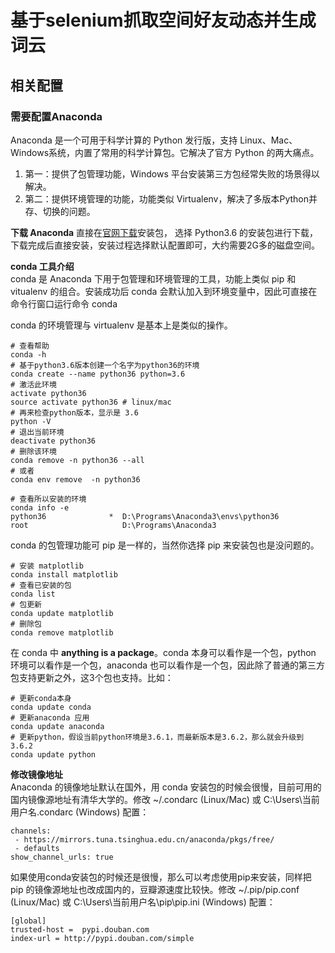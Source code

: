 # 基于selenium抓取空间好友动态并生成词云  

## 相关配置  

### 需要配置Anaconda   

Anaconda 是一个可用于科学计算的 Python 发行版，支持 Linux、Mac、Windows系统，内置了常用的科学计算包。它解决了官方 Python 的两大痛点。  

1. 第一：提供了包管理功能，Windows 平台安装第三方包经常失败的场景得以解决。 
2. 第二：提供环境管理的功能，功能类似 Virtualenv，解决了多版本Python并存、切换的问题。  

**下载 Anaconda** 
直接在[官网下载](https://www.anaconda.com/download/)安装包， 选择 Python3.6 的安装包进行下载，下载完成后直接安装，安装过程选择默认配置即可，大约需要2G多的磁盘空间。  

**conda 工具介绍**  
conda 是 Anaconda 下用于包管理和环境管理的工具，功能上类似 pip 和 vitualenv 的组合。安装成功后 conda 会默认加入到环境变量中，因此可直接在命令行窗口运行命令 conda  

conda 的环境管理与 virtualenv 是基本上是类似的操作。  

```
# 查看帮助
conda -h 
# 基于python3.6版本创建一个名字为python36的环境
conda create --name python36 python=3.6 
# 激活此环境
activate python36  
source activate python36 # linux/mac
# 再来检查python版本，显示是 3.6
python -V  
# 退出当前环境
deactivate python36 
# 删除该环境
conda remove -n python36 --all
# 或者 
conda env remove  -n python36

# 查看所以安装的环境
conda info -e
python36              *  D:\Programs\Anaconda3\envs\python36
root                     D:\Programs\Anaconda3
```

conda 的包管理功能可 pip 是一样的，当然你选择 pip 来安装包也是没问题的。

```
# 安装 matplotlib 
conda install matplotlib
# 查看已安装的包
conda list 
# 包更新
conda update matplotlib
# 删除包
conda remove matplotlib

```

在 conda 中 **anything is a package**。conda 本身可以看作是一个包，python 环境可以看作是一个包，anaconda 也可以看作是一个包，因此除了普通的第三方包支持更新之外，这3个包也支持。比如：  

```
# 更新conda本身
conda update conda
# 更新anaconda 应用
conda update anaconda
# 更新python，假设当前python环境是3.6.1，而最新版本是3.6.2，那么就会升级到3.6.2
conda update python

```

**修改镜像地址**  
Anaconda 的镜像地址默认在国外，用 conda 安装包的时候会很慢，目前可用的国内镜像源地址有清华大学的。修改 ~/.condarc (Linux/Mac) 或 C:\Users\当前用户名\.condarc (Windows) 配置：  
```
channels:
 - https://mirrors.tuna.tsinghua.edu.cn/anaconda/pkgs/free/
 - defaults
show_channel_urls: true
```

如果使用conda安装包的时候还是很慢，那么可以考虑使用pip来安装，同样把 pip 的镜像源地址也改成国内的，豆瓣源速度比较快。修改 ~/.pip/pip.conf (Linux/Mac) 或 C:\Users\当前用户名\pip\pip.ini (Windows) 配置：  

```
[global]
trusted-host =  pypi.douban.com
index-url = http://pypi.douban.com/simple
```


